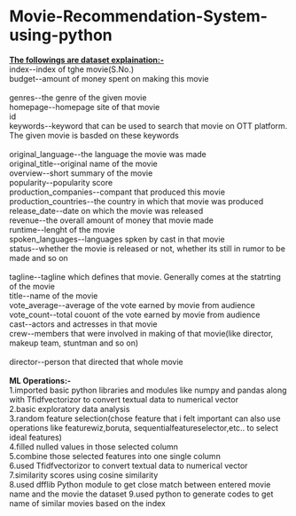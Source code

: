 # Movie-Recommendation-System-using-python
<b><b><u>The followings are dataset explaination:-</u></b></b> <br>
index--index of tghe movie(S.No.)<br>
budget--amount of money spent on making this movie<br>	
genres--the genre of the given movie<br>
homepage--homepage site of that movie	<br>
id	<br>
keywords--keyword that can be used to search that movie on OTT platform. The given movie is basded on these keywords<br>	
original_language--the language the movie was made<br>
original_title--original name of the movie	<br>
overview--short summary of the movie	<br>
popularity--popularity score	<br>
production_companies--compant that produced this movie	<br>
production_countries--the country in which that movie was produced	<br>
release_date--date on which the movie was released	<br>
revenue--the overall amount of money that movie made 	<br>
runtime--lenght of the movie	<br>
spoken_languages--languages spken by cast in that movie	<br>
status--whether the movie is released or not, whether its still in rumor to be made and so on<br> 	
tagline--tagline which defines that movie. Generally comes at the statrting of the movie	<br>
title--name of the movie	<br>
vote_average--average of the vote earned by movie from audience	<br>
vote_count--total couont of the vote earned by movie from audience<br>
cast--actors and actresses in that movie	<br>
crew--members that were involved in making of that movie(like director, makeup team, stuntman and so on)<br>	
director--person that directed that whole movie<br>
<br>
<b><b>ML Operations:-</b></b><br>
1.imported basic python libraries and modules like numpy and pandas along with Tfidfvectorizor to convert textual data to numerical vector <br>
2.basic exploratory data analysis<br>
3.random feature selection(chose feature that i felt important can also use operations like featurewiz,boruta, sequentialfeatureselector,etc.. to select ideal features)<br>
4.filled nulled values in those selected column<br>
5.combine those selected features into one single column<br>
6.used Tfidfvectorizor to convert textual data to numerical vector<br>
7.similarity scores using cosine similarity<br>
8.used dfflib Python module to get close match between entered movie name and the movie the dataset
9.used python to generate codes to get name of similar movies based on the index
